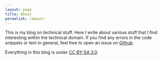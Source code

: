 ```yaml
---
layout: page
title: About
permalink: /about/
---
```


This is my blog on technical stuff. Here I write about various stuff that I find interesting within
the technical domain. If you find any errors in the code snippets or text in general, feel free to
open an issue on [Github][my-github].

Everything in this blog is under [CC BY-SA 3.0][CC BY-SA 3.0].

[my-github]: https://github.com/mika-s/mika-s.github.io/issues
[CC BY-SA 3.0]: https://creativecommons.org/licenses/by-sa/3.0/

